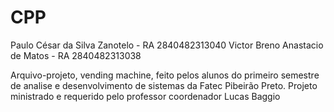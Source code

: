 # CPP


Paulo César da Silva Zanotelo - RA 2840482313040
Victor Breno Anastacio de Matos - RA 2840482313038


Arquivo-projeto, vending machine, feito pelos alunos do primeiro semestre de analise e desenvolvimento de sistemas da Fatec Pibeirão Preto.
Projeto ministrado e requerido pelo professor coordenador Lucas Baggio
